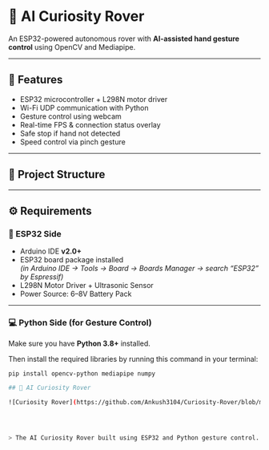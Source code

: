 # 🤖 AI Curiosity Rover

An ESP32-powered autonomous rover with **AI-assisted hand gesture control** using OpenCV and Mediapipe.

---

## 🚀 Features
- ESP32 microcontroller + L298N motor driver  
- Wi-Fi UDP communication with Python  
- Gesture control using webcam  
- Real-time FPS & connection status overlay  
- Safe stop if hand not detected  
- Speed control via pinch gesture  

---

## 🧩 Project Structure

---

## ⚙️ Requirements

### 🧠 ESP32 Side
- Arduino IDE **v2.0+**
- ESP32 board package installed  
  *(in Arduino IDE → Tools → Board → Boards Manager → search “ESP32” by Espressif)*
- L298N Motor Driver + Ultrasonic Sensor
- Power Source: 6–8V Battery Pack

---

### 💻 Python Side (for Gesture Control)
Make sure you have **Python 3.8+** installed.

Then install the required libraries by running this command in your terminal:

```bash
pip install opencv-python mediapipe numpy

## 🤖 AI Curiosity Rover

![Curiosity Rover](https://github.com/Ankush3104/Curiosity-Rover/blob/main/assets/Curiosity.png?raw=true)




> The AI Curiosity Rover built using ESP32 and Python gesture control.





